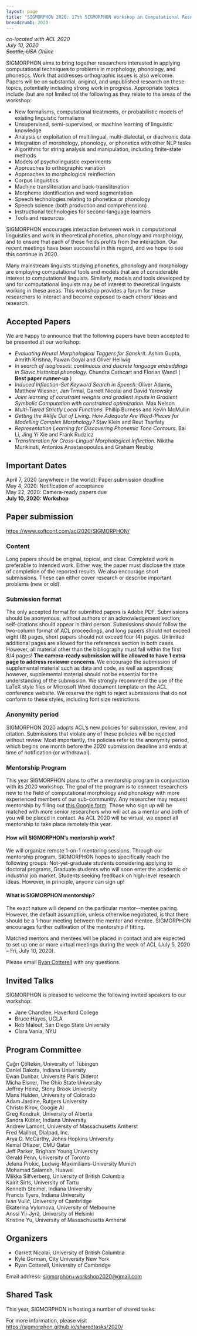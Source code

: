 ```yaml
---
layout: page
title: "SIGMORPHON 2020: 17th SIGMORPHON Workshop on Computational Research in Phonetics, Phonology, and Morphology"
breadcrumb: 2020
---
```


<p><i>
co-located with ACL 2020<br>
July 10, 2020<br>
<del>Seattle, USA</del> Online<br>
</i></p>

SIGMORPHON aims to bring together researchers interested in applying computational techniques
to problems in morphology, phonology, and phonetics. Work that addresses orthographic issues is also welcome.
Papers will be on substantial, original, and unpublished research on these topics,
potentially including strong work in progress. Appropriate topics include (but are not limited to) the
following as they relate to the areas of the workshop:

- New formalisms, computational treatments, or probabilistic models of existing linguistic formalisms
- Unsupervised, semi-supervised, or machine learning of linguistic knowledge
- Analysis or exploitation of multilingual, multi-dialectal, or diachronic data
- Integration of morphology, phonology, or phonetics with other NLP tasks
- Algorithms for string analysis and manipulation, including finite-state methods
- Models of psycholinguistic experiments
- Approaches to orthographic variation
- Approaches to morphological reinflection
- Corpus linguistics
- Machine transliteration and back-transliteration
- Morpheme identification and word segmentation
- Speech technologies relating to phonetics or phonology
- Speech science (both production and comprehension)
- Instructional technologies for second-language learners
- Tools and resources

SIGMORPHON encourages interaction between work in computational linguistics
and work in theoretical phonetics, phonology and morphology, and to ensure that
each of these fields profits from the interaction. Our recent meetings have been
successful in this regard, and we hope to see this continue in 2020.

Many mainstream linguists studying phonetics, phonology and morphology
are employing computational tools and models that are of
considerable interest to computational linguists. Similarly, models and tools developed by
and for computational linguists may be of interest to theoretical linguists working in these areas.
This workshop provides a forum for these researchers to interact
and become exposed to each others’ ideas and research.

## Accepted Papers

We are happy to announce that the following papers have been accepted to be presented at our workshop:

* *Evaluating Neural Morphological Taggers for Sanskrit.* Ashim Gupta, Amrith Krishna, Pawan Goyal and Oliver Hellwig
* *In search of isoglosses: continuous and discrete language embeddings in Slavic historical phonology.* Chundra Cathcart and Florian Wandl (<strong> Best paper runner-up </strong>)
* *Induced Inflection-Set Keyword Search in Speech.* Oliver Adams, Matthew Wiesner, Jan Trmal, Garrett Nicolai and David Yarowsky
* *Joint learning of constraint weights and gradient inputs in Gradient Symbolic Computation with constrained optimization.* Max Nelson
* *Multi-Tiered Strictly Local Functions.* Phillip Burness and Kevin McMullin
* *Getting the ##life Out of Living: How Adequate Are Word-Pieces for Modelling Complex Morphology?* Stav Klein and Reut Tsarfaty
* *Representation Learning for Discovering Phonemic Tone Contours.* Bai Li, Jing Yi Xie and Frank Rudzicz
* *Transliteration for Cross-Lingual Morphological Inflection.* Nikitha Murikinati, Antonios Anastasopoulos and Graham Neubig


## Important Dates

April 7, 2020 (anywhere in the world): Paper submission deadline <br>May 4, 2020: Notification of acceptance <br>
May 22, 2020: Camera-ready papers due <br>
<strong> July 10, 2020: Workshop </strong> <br>

## Paper submission

<https://www.softconf.com/acl2020/SIGMORPHON/>

### Content

Long papers should be original, topical, and clear. Completed work is preferable to intended work.
Either way, the paper must disclose the state of completion of the reported results.
We also encourage short submissions. These can either cover research or describe
important problems (new or old).

### Submission format

The only accepted format for submitted papers is Adobe PDF. Submissions should be anonymous,
without authors or an acknowledgement section; self-citations should appear in third person.
Submissions should follow the two-column format of ACL proceedings,
and long papers should not exceed eight (8) pages, short papers should not exceed four (4) pages.
Unlimited additional pages are allowed for the references section in both cases.
However, all material other than the bibliography must fall within the first 8/4 pages!
<strong> The camera-ready submission will be allowed to have 1 extra page to address reviewer concerns. </strong>
We encourage the submission of supplemental material such as data and code,
as well as appendices; however, supplemental material should not be essential
for the understanding of the submission.
We strongly recommend the use of the LaTeX style files or Microsoft Word document
template on the ACL conference website. We reserve the right to reject submissions
that do not conform to these styles, including font size restrictions.

### Anonymity period

SIGMORPHON 2020 adopts ACL’s new policies for submission, review, and citation.
Submissions that violate any of these policies will be rejected without review.
Most importantly, the policies refer to the anonymity period, which begins
one month before the 2020 submission deadline and ends at time of
notification (or withdrawal).

### Mentorship Program

This year SIGMORPHON plans to offer a mentorship program in conjunction with its 2020 workshop. The goal of the program is to connect researchers new to the field of computational morphology and phonology with more experienced members of our sub-community. Any researcher may request mentorship by filling out [this Google form](https://forms.gle/ikQEKfsR2vwCrR7r9). Those who sign up will be matched with more senior researchers who will act as a mentor and both of you will be placed in contact. As ACL 2020 will be virtual, we expect all mentorship to take place remotely this year.

#### How will SIGMORPHON’s mentorship work? 
We will organize remote 1-on-1 mentoring sessions. Through our mentorship program, 
SIGMORPHON hopes to specifically reach the following groups:
Not-yet-graduate students considering applying to doctoral programs,
Graduate students who will soon enter the academic or industrial job market,
Students seeking feedback on high-level research ideas.
However, in principle, anyone can sign up!

#### What is SIGMORPHON mentorship? 
The exact nature will depend on the particular mentor--mentee pairing. However, the default assumption, unless otherwise negotiated, is that there should be a 1-hour meeting between the mentor and mentee. SIGMORPHON encourages further cultivation of the mentorship if fitting. 

Matched mentors and mentees will be placed in contact and are expected to set up one or more virtual meetings during the week of ACL (July 5, 2020 – Fri, July 10, 2020).

Please email [Ryan Cotterell](mailto:ryan.cotterell@inf.ethz.ch) with any questions.

## Invited Talks

SIGMORPHON is pleased to welcome the following invited speakers to our workshop:

- Jane Chandlee, Haverford College
- Bruce Hayes, UCLA
- Rob Malouf, San Diego State University
- Clara Vania, NYU

## Program Committee

Çağrı Çöltekin, University of Tübingen <br>
Daniel Dakota, Indiana University <br>
Ewan Dunbar, Université Paris Diderot <br>
Micha Elsner, The Ohio State University <br>
Jeffrey Heinz, Stony Brook University <br>
Mans Hulden, University of Colorado <br>
Adam Jardine, Rutgers University <br>
Christo Kirov, Google AI <br>
Greg Kondrak, University of Alberta <br>
Sandra Kübler, Indiana University <br>
Andrew Lamont, University of Massachusetts Amherst <br>
Fred Mailhot, Dialpad, Inc. <br> 
Arya D. McCarthy, Johns Hopkins University <br>
Kemal Oflazer, CMU Qatar <br>
Jeff Parker, Brigham Young University <br>
Gerald Penn, University of Toronto <br>
Jelena Prokic, Ludwig-Maximilians-University Munich <br>
Mohamad Salameh, Huawei <br>
Miikka Silfverberg, University of British Columbia <br>
Kairit Sirts, University of Tartu <br>
Kenneth Steimel, Indiana University <br>
Francis Tyers, Indiana University <br>
Ivan Vulić, University of Cambridge <br>
Ekaterina Vylomova, University of Melbourne <br>
Anssi Yli-Jyrä, University of Helsinki <br>
Kristine Yu, University of Massachusetts Amherst <br>



## Organizers

- Garrett Nicolai, University of British Columbia
- Kyle Gorman, City University New York
- Ryan Cotterell, University of Cambridge

Email address: <sigmorphon+workshop2020@gmail.com>


## Shared Task

This year, SIGMORPHON is hosting a number of shared tasks:  

For more information, please visit <https://sigmorphon.github.io/sharedtasks/2020/>
